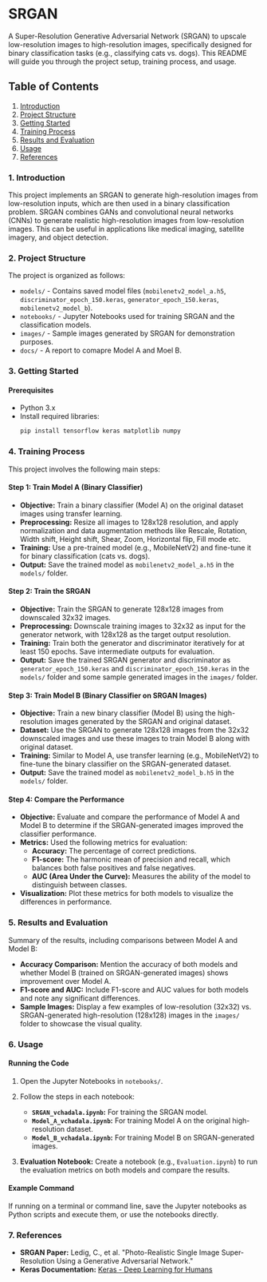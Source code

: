 # SRGAN

A Super-Resolution Generative Adversarial Network (SRGAN) to upscale low-resolution images to high-resolution images, specifically designed for binary classification tasks (e.g., classifying cats vs. dogs). This README will guide you through the project setup, training process, and usage.

## Table of Contents
1. [Introduction](#1-introduction)
2. [Project Structure](#2-project-structure)
3. [Getting Started](#3-getting-started)
4. [Training Process](#4-training-process)
5. [Results and Evaluation](#5-results-and-evaluation)
6. [Usage](#6-usage)
7. [References](#7-references)

### 1. Introduction

This project implements an SRGAN to generate high-resolution images from low-resolution inputs, which are then used in a binary classification problem. SRGAN combines GANs and convolutional neural networks (CNNs) to generate realistic high-resolution images from low-resolution images. This can be useful in applications like medical imaging, satellite imagery, and object detection.

### 2. Project Structure

The project is organized as follows:

- `models/` - Contains saved model files (`mobilenetv2_model_a.h5`, `discriminator_epoch_150.keras`, `generator_epoch_150.keras`, `mobilenetv2_model_b`).
- `notebooks/` - Jupyter Notebooks used for training SRGAN and the classification models.
- `images/` - Sample images generated by SRGAN for demonstration purposes.
- `docs/` - A report to comapre Model A and Moel B. 

### 3. Getting Started

#### Prerequisites
- Python 3.x
- Install required libraries:
  ```bash
  pip install tensorflow keras matplotlib numpy

### 4. Training Process

This project involves the following main steps:

#### Step 1: Train Model A (Binary Classifier)
- **Objective:** Train a binary classifier (Model A) on the original dataset images using transfer learning.
- **Preprocessing:** Resize all images to 128x128 resolution, and apply normalization and data augmentation methods like Rescale, Rotation, Width shift, Height shift, Shear, Zoom, Horizontal flip, Fill mode etc.
- **Training:** Use a pre-trained model (e.g., MobileNetV2) and fine-tune it for binary classification (cats vs. dogs).
- **Output:** Save the trained model as `mobilenetv2_model_a.h5` in the `models/` folder.

#### Step 2: Train the SRGAN
- **Objective:** Train the SRGAN to generate 128x128 images from downscaled 32x32 images.
- **Preprocessing:** Downscale training images to 32x32 as input for the generator network, with 128x128 as the target output resolution.
- **Training:** Train both the generator and discriminator iteratively for at least 150 epochs. Save intermediate outputs for evaluation.
- **Output:** Save the trained SRGAN generator and discriminator as `generator_epoch_150.keras` and `discriminator_epoch_150.keras` in the `models/` folder and some sample generated images in the `images/` folder.

#### Step 3: Train Model B (Binary Classifier on SRGAN Images)
- **Objective:** Train a new binary classifier (Model B) using the high-resolution images generated by the SRGAN and original dataset.
- **Dataset:** Use the SRGAN to generate 128x128 images from the 32x32 downscaled images and use these images to train Model B along with original dataset.
- **Training:** Similar to Model A, use transfer learning (e.g., MobileNetV2) to fine-tune the binary classifier on the SRGAN-generated dataset.
- **Output:** Save the trained model as `mobilenetv2_model_b.h5` in the `models/` folder.

#### Step 4: Compare the Performance
- **Objective:** Evaluate and compare the performance of Model A and Model B to determine if the SRGAN-generated images improved the classifier performance.
- **Metrics:** Used the following metrics for evaluation:
  - **Accuracy:** The percentage of correct predictions.
  - **F1-score:** The harmonic mean of precision and recall, which balances both false positives and false negatives.
  - **AUC (Area Under the Curve):** Measures the ability of the model to distinguish between classes.
- **Visualization:** Plot these metrics for both models to visualize the differences in performance.

### 5. Results and Evaluation

Summary of the results, including comparisons between Model A and Model B:

- **Accuracy Comparison:** Mention the accuracy of both models and whether Model B (trained on SRGAN-generated images) shows improvement over Model A.
- **F1-score and AUC:** Include F1-score and AUC values for both models and note any significant differences.
- **Sample Images:** Display a few examples of low-resolution (32x32) vs. SRGAN-generated high-resolution (128x128) images in the `images/` folder to showcase the visual quality.

### 6. Usage

#### Running the Code
1. Open the Jupyter Notebooks in `notebooks/`.
2. Follow the steps in each notebook:
   - **`SRGAN_vchadala.ipynb`:** For training the SRGAN model.
   - **`Model_A_vchadala.ipynb`:** For training Model A on the original high-resolution dataset.
   - **`Model_B_vchadala.ipynb`:** For training Model B on SRGAN-generated images.

3. **Evaluation Notebook:** Create a notebook (e.g., `Evaluation.ipynb`) to run the evaluation metrics on both models and compare the results.

#### Example Command
If running on a terminal or command line, save the Jupyter notebooks as Python scripts and execute them, or use the notebooks directly.

### 7. References

- **SRGAN Paper:** Ledig, C., et al. "Photo-Realistic Single Image Super-Resolution Using a Generative Adversarial Network."
- **Keras Documentation:** [Keras - Deep Learning for Humans](https://keras.io/)
